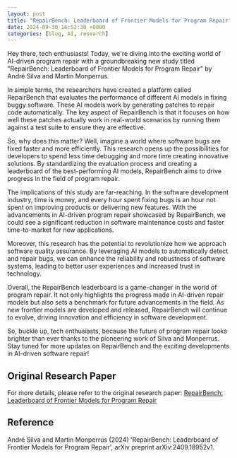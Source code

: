 ```yaml
---
layout: post
title: "RepairBench: Leaderboard of Frontier Models for Program Repair"
date: 2024-09-30 16:52:38 +0000
categories: [blog, AI, research]
---
```

Hey there, tech enthusiasts! Today, we're diving into the exciting world of AI-driven program repair with a groundbreaking new study titled "RepairBench: Leaderboard of Frontier Models for Program Repair" by André Silva and Martin Monperrus.

In simple terms, the researchers have created a platform called RepairBench that evaluates the performance of different AI models in fixing buggy software. These AI models work by generating patches to repair code automatically. The key aspect of RepairBench is that it focuses on how well these patches actually work in real-world scenarios by running them against a test suite to ensure they are effective.

So, why does this matter? Well, imagine a world where software bugs are fixed faster and more efficiently. This research opens up the possibilities for developers to spend less time debugging and more time creating innovative solutions. By standardizing the evaluation process and creating a leaderboard of the best-performing AI models, RepairBench aims to drive progress in the field of program repair.

The implications of this study are far-reaching. In the software development industry, time is money, and every hour spent fixing bugs is an hour not spent on improving products or delivering new features. With the advancements in AI-driven program repair showcased by RepairBench, we could see a significant reduction in software maintenance costs and faster time-to-market for new applications.

Moreover, this research has the potential to revolutionize how we approach software quality assurance. By leveraging AI models to automatically detect and repair bugs, we can enhance the reliability and robustness of software systems, leading to better user experiences and increased trust in technology.

Overall, the RepairBench leaderboard is a game-changer in the world of program repair. It not only highlights the progress made in AI-driven repair models but also sets a benchmark for future advancements in the field. As new frontier models are developed and released, RepairBench will continue to evolve, driving innovation and efficiency in software development.

So, buckle up, tech enthusiasts, because the future of program repair looks brighter than ever thanks to the pioneering work of Silva and Monperrus. Stay tuned for more updates on RepairBench and the exciting developments in AI-driven software repair!

## Original Research Paper
For more details, please refer to the original research paper:
[RepairBench: Leaderboard of Frontier Models for Program Repair](http://arxiv.org/abs/2409.18952v1)

## Reference
André Silva and Martin Monperrus (2024) 'RepairBench: Leaderboard of Frontier Models for Program Repair', arXiv preprint arXiv:2409.18952v1.
